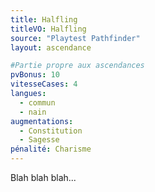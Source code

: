 ```yaml
---
title: Halfling
titleVO: Halfling
source: "Playtest Pathfinder"
layout: ascendance

#Partie propre aux ascendances
pvBonus: 10
vitesseCases: 4
langues:
  - commun
  - nain
augmentations:
  - Constitution
  - Sagesse
pénalité: Charisme
---
```


Blah blah blah...

